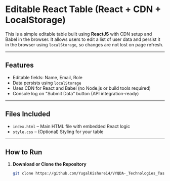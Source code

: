 # Editable React Table (React + CDN + LocalStorage)

This is a simple editable table built using **ReactJS** with CDN setup and Babel in the browser. It allows users to edit a list of user data and persist it in the browser using `localStorage`, so changes are not lost on page refresh.

---

## Features

- Editable fields: Name, Email, Role
- Data persists using `localStorage`
- Uses CDN for React and Babel (no Node.js or build tools required)
- Console log on "Submit Data" button (API integration-ready)

---

## Files Included

- `index.html` – Main HTML file with embedded React logic
- `style.css` – (Optional) Styling for your table

---

## How to Run

1. **Download or Clone the Repository**
   ```bash
   git clone https://github.com/YugalKishore14/VYQDA-_Technologies_Task-1.git
   ```
